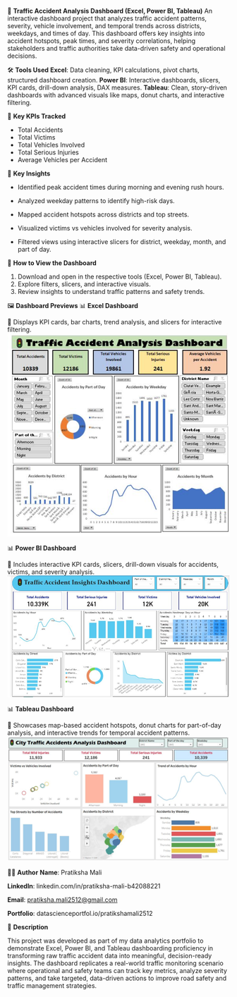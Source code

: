 🚦 **Traffic Accident Analysis Dashboard (Excel, Power BI, Tableau)**
An interactive dashboard project that analyzes traffic accident patterns, severity, vehicle involvement, and temporal trends across districts, weekdays, and times of day. This dashboard offers key insights into accident hotspots, peak times, and severity correlations, helping stakeholders and traffic authorities take data-driven safety and operational decisions.



🛠️ **Tools Used**
**Excel**: Data cleaning, KPI calculations, pivot charts, structured dashboard creation.
**Power BI**: Interactive dashboards, slicers, KPI cards, drill-down analysis, DAX measures.
**Tableau**: Clean, story-driven dashboards with advanced visuals like maps, donut charts, and interactive filtering.



🔑 **Key KPIs Tracked**
- Total Accidents
- Total Victims
- Total Vehicles Involved
- Total Serious Injuries
- Average Vehicles per Accident



🔑 **Key Insights**
- Identified peak accident times during morning and evening rush hours.

- Analyzed weekday patterns to identify high-risk days.

- Mapped accident hotspots across districts and top streets.

- Visualized victims vs vehicles involved for severity analysis.

- Filtered views using interactive slicers for district, weekday, month, and part of day.
  


🚀 **How to View the Dashboard**
1. Download and open in the respective tools (Excel, Power BI, Tableau).
2. Explore filters, slicers, and interactive visuals.
3. Review insights to understand traffic patterns and safety trends.



🖼️ **Dashboard Previews**
📊 **Excel Dashboard**


📌 Displays KPI cards, bar charts, trend analysis, and slicers for interactive filtering.
![Excel Dashboard](./Traffic_Accident_Dashboard_Preview/excel_dashboard.JPG)



📊 **Power BI Dashboard**

📌 Includes interactive KPI cards, slicers, drill-down visuals for accidents, victims, and severity analysis.
![Power BI Dashboard](./Traffic_Accident_Dashboard_Preview/powerbi_dashboard.JPG)


📊 **Tableau Dashboard**

📌 Showcases map-based accident hotspots, donut charts for part-of-day analysis, and interactive trends for temporal accident patterns.
![Tableau Dashboard](./Traffic_Accident_Dashboard_Preview/tableau_dashboard.JPG)



👩‍💻 **Author**
**Name**: Pratiksha Mali

**LinkedIn**: linkedin.com/in/pratiksha-mali-b42088221

**Email**: pratiksha.mali2512@gmail.com

**Portfolio**: datascienceportfol.io/pratikshamali2512




📝 **Description**

This project was developed as part of my data analytics portfolio to demonstrate Excel, Power BI, and Tableau dashboarding proficiency in transforming raw traffic accident data into meaningful, decision-ready insights. The dashboard replicates a real-world traffic monitoring scenario where operational and safety teams can track key metrics, analyze severity patterns, and take targeted, data-driven actions to improve road safety and traffic management strategies.
